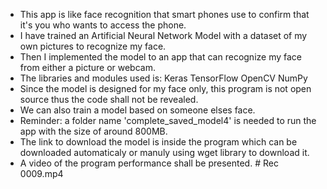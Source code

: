 - This app is like face recognition that smart phones use to confirm that it's you who wants to access the phone.
- I have trained an Artificial Neural Network Model with a dataset of my own pictures to recognize my face.
- Then I implemented the model to an app that can recognize my face from either a picture or webcam.
- The libraries and modules used is:
					Keras
					TensorFlow
					OpenCV
					NumPy
- Since the model is designed for my face only, this program is not open source thus the code shall not be revealed.
- We can also train a model based on someone elses face.
- Reminder: a folder name 'complete_saved_model4' is needed to run the app with the size of around 800MB.
- The link to download the model is inside the program which can be downloaded automaticaly or manuly using wget library to download it.
- A video of the program performance shall be presented. # Rec 0009.mp4
